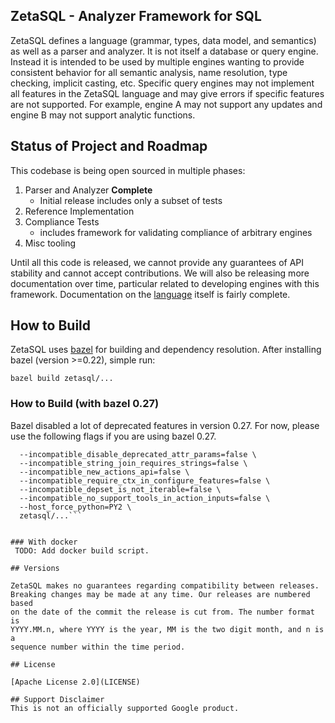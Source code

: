 ## ZetaSQL - Analyzer Framework for SQL

ZetaSQL defines a language (grammar, types, data model, and semantics) as well
as a parser and analyzer.  It is not itself a database or query engine. Instead
it is intended to be used by multiple engines wanting to provide consistent
behavior for all semantic analysis, name resolution, type checking, implicit
casting, etc. Specific query engines may not implement all features in the
ZetaSQL language and may give errors if specific features are not supported. For
example, engine A may not support any updates and engine B may not support
analytic functions.

## Status of Project and Roadmap

This codebase is being open sourced in multiple phases:

1. Parser and Analyzer **Complete**
   - Initial release includes only a subset of tests
2. Reference Implementation
3. Compliance Tests
   - includes framework for validating compliance of arbitrary engines
4. Misc tooling

Until all this code is released, we cannot provide any guarantees of API
stability and cannot accept contributions. We will also be releasing more
documentation over time, particular related to developing engines with this
framework. Documentation on the [language](docs/) itself is fairly
complete.

## How to Build

ZetaSQL uses [bazel](https://bazel.build) for building and
dependency resolution. After installing bazel (version >=0.22), simple run:

```bazel build zetasql/...```

### How to Build (with bazel 0.27)
Bazel disabled a lot of deprecated features in version 0.27.  For now, please
use the following flags if you are using bazel 0.27.
```bazel build \
  --incompatible_disable_deprecated_attr_params=false \
  --incompatible_string_join_requires_strings=false \
  --incompatible_new_actions_api=false \
  --incompatible_require_ctx_in_configure_features=false \
  --incompatible_depset_is_not_iterable=false \
  --incompatible_no_support_tools_in_action_inputs=false \
  --host_force_python=PY2 \
  zetasql/...```


### With docker
 TODO: Add docker build script.

## Versions

ZetaSQL makes no guarantees regarding compatibility between releases.
Breaking changes may be made at any time. Our releases are numbered based
on the date of the commit the release is cut from. The number format is
YYYY.MM.n, where YYYY is the year, MM is the two digit month, and n is a
sequence number within the time period.

## License

[Apache License 2.0](LICENSE)

## Support Disclaimer
This is not an officially supported Google product.
